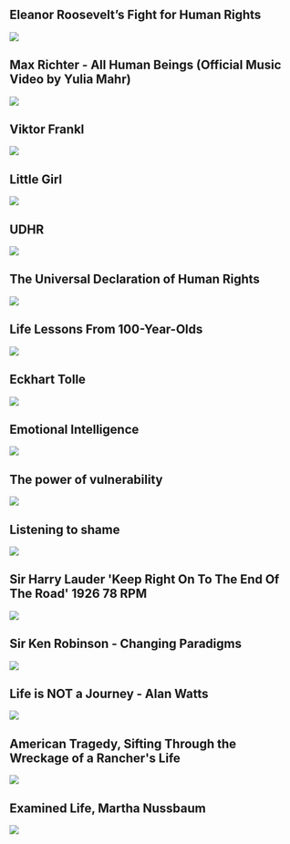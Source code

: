 Eleanor Roosevelt’s Fight for Human Rights
------------------------------------------

[![](/image/yid-NtG9z2rwmUU.jpg)](https://www.youtube.com/watch?v=NtG9z2rwmUU)

Max Richter - All Human Beings (Official Music Video by Yulia Mahr)
-------------------------------------------------------------------

[![](/image/yid-QmrIDK03Hlg.jpg)](https://www.youtube.com/watch?v=QmrIDK03Hlg)

Viktor Frankl
-------------

[![](/image/yid-0k4nO4_iHG8.jpg)](https://www.youtube.com/watch?v=0k4nO4_iHG8)

Little Girl
-----------

[![](/image/yid-RBQ-IoHfimQ.jpg)](https://www.youtube.com/watch?v=RBQ-IoHfimQ)

UDHR
----

[![](/image/yid-JaHwy5tdLOY.jpg)](https://www.youtube.com/watch?v=JaHwy5tdLOY)

The Universal Declaration of Human Rights
-----------------------------------------

[![](/image/yid-hTlrSYbCbHE.jpg)](https://www.youtube.com/watch?v=hTlrSYbCbHE)

Life Lessons From 100-Year-Olds
-------------------------------

[![](/image/yid-9AThycGCakk.jpg)](https://www.youtube.com/watch?v=9AThycGCakk)

Eckhart Tolle
-------------

[![](/image/yid-hZeoyYOYgg4.jpg)](https://www.youtube.com/watch?v=hZeoyYOYgg4)

Emotional Intelligence
----------------------

[![](/image/yid-QGQQ7pJQqHk.jpg)](https://www.youtube.com/watch?v=QGQQ7pJQqHk)

The power of vulnerability
--------------------------

[![](/image/yid-iCvmsMzlF7o.jpg)](https://www.youtube.com/watch?v=iCvmsMzlF7o)

Listening to shame
------------------

[![](/image/yid-psN1DORYYV0.jpg)](https://www.youtube.com/watch?v=psN1DORYYV0)

Sir Harry Lauder 'Keep Right On To The End Of The Road' 1926 78 RPM
-------------------------------------------------------------------

[![](/image/yid-vbM86eiczAg.jpg)](https://www.youtube.com/watch?v=vbM86eiczAg)

Sir Ken Robinson - Changing Paradigms
-------------------------------------

[![](/image/yid-mCbdS4hSa0s.jpg)](https://www.youtube.com/watch?v=mCbdS4hSa0s)

Life is NOT a Journey - Alan Watts
----------------------------------

[![](/image/yid-rBpaUICxEhk.jpg)](https://www.youtube.com/watch?v=rBpaUICxEhk)

American Tragedy, Sifting Through the Wreckage of a Rancher's Life
------------------------------------------------------------------

[![](/image/yid-x7wni5hqSn4.jpg)](https://www.youtube.com/watch?v=x7wni5hqSn4)

Examined Life, Martha Nussbaum
------------------------------

[![](/image/yid-cbcGbflpFzI.jpg)](https://www.youtube.com/watch?v=cbcGbflpFzI)